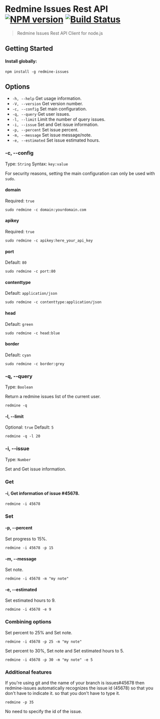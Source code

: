 

# Redmine Issues Rest API [![NPM version][npm-image]][npm-url] [![Build Status][travis-image]][travis-url]

> Redmine Issues Rest API Client for node.js

## Getting Started

#### Install globally:

```
npm install -g redmine-issues
```

## Options

 - `-h, --help`  Get usage information.
 - `-V, --version`  Get version number.
 - `-c, --config`  Set main configuration.
 - `-q, --query`  Get user issues.
 - `-l, --limit`  Limit the number of query issues.
 - `-i, --issue`  Set and Get issue information.
 - `-p, --percent`  Set issue percent.
 - `-m, --message`  Set issue message/note.
 - `-e, --estimated`  Set issue estimated hours.


### -c, --config
Type: `String`
Syntax: `key:value`

For security reasons, setting the main configuration can only be used with `sudo`.

#### domain
Required: `true`
```
sudo redmine -c domain:yourdomain.com
```

#### apikey
Required: `true`
```
sudo redmine -c apikey:here_your_api_key
```

#### port
Default: `80`
```
sudo redmine -c port:80
```

#### contenttype
Default: `application/json`
```
sudo redmine -c contenttype:application/json
```

#### head
Default: `green`
```
sudo redmine -c head:blue
```

#### border
Default: `cyan`
```
sudo redmine -c border:grey
```

### -q, --query
Type: `Boolean`

Return a redmine issues list of the current user.

```
redmine -q
```

#### -l, --limit
Optional: `true`
Default: `5`
```
redmine -q -l 20
```

### -i, --issue
Type: `Number`

Set and Get issue information.

### Get

#### -i, Get information of issue #45678.

```
redmine -i 45678
```

### Set

#### -p, --percent
Set progress to 15%.

```
redmine -i 45678 -p 15
```

#### -m, --message
Set note.

```
redmine -i 45678 -m "my note"
```

#### -e, --estimated
Set estimated hours to 9.

```
redmine -i 45678 -e 9
```

### Combining options

Set percent to 25% and Set note.

```
redmine -i 45678 -p 25 -m "my note"
```

Set percent to 30%, Set note and Set estimated hours to 5.

```
redmine -i 45678 -p 30 -m "my note" -e 5
```

### Additional features

If you're using git and the name of your branch is issues#45678 then redmine-issues automatically recognizes the issue id (45678) so that you don't have to indicate it.
so that you don't have to type it.

```
redmine -p 35
```

No need to specify the id of the issue.


[downloads-image]: http://img.shields.io/npm/dm/redmine-issues.svg
[npm-url]: https://www.npmjs.org/package/redmine-issues
[npm-image]: http://img.shields.io/npm/v/redmine-issues.svg

[travis-url]: https://travis-ci.org/jansanchez/redmine-issues
[travis-image]: http://img.shields.io/travis/jansanchez/redmine-issues.svg
